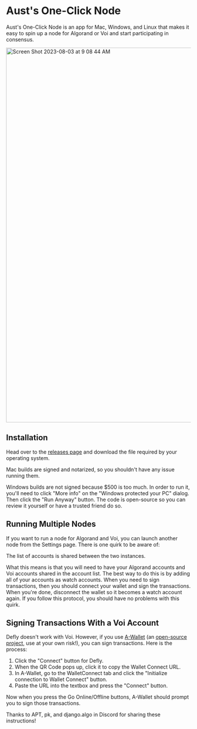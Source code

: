 # Aust's One-Click Node

Aust's One-Click Node is an app for Mac, Windows, and Linux that makes it easy to spin up a node for Algorand or Voi and start participating in consensus.

<img width="1023" alt="Screen Shot 2023-08-03 at 9 08 44 AM" src="https://github.com/AustP/austs-one-click-node/assets/2007045/2718a551-b4cb-4725-9f83-ccd03bbd8c98">

## Installation

Head over to the [releases page](https://github.com/AustP/austs-one-click-node/releases) and download the file required by your operating system.

Mac builds are signed and notarized, so you shouldn't have any issue running them.

Windows builds are not signed because $500 is too much.
In order to run it, you'll need to click "More info" on the "Windows protected your PC" dialog.
Then click the "Run Anyway" button.
The code is open-source so you can review it yourself or have a trusted friend do so.

## Running Multiple Nodes

If you want to run a node for Algorand and Voi, you can launch another node from the Settings page. There is one quirk to be aware of:

The list of accounts is shared between the two instances.

What this means is that you will need to have your Algorand accounts and Voi accounts shared in the account list. The best way to do this is by adding all of your accounts as watch accounts. When you need to sign transactions, then you should connect your wallet and sign the transactions. When you're done, disconnect the wallet so it becomes a watch account again. If you follow this protocol, you should have no problems with this quirk.

## Signing Transactions With a Voi Account

Defly doesn't work with Voi. However, if you use [A-Wallet](https://a-wallet.net/) (an [open-source project](https://github.com/scholtz/wallet/), use at your own risk!), you can sign transactions. Here is the process:

1. Click the "Connect" button for Defly.
2. When the QR Code pops up, click it to copy the Wallet Connect URL.
3. In A-Wallet, go to the WalletConnect tab and click the "Initialize connection to Wallet Connect" button.
4. Paste the URL into the textbox and press the "Connect" button.

Now when you press the Go Online/Offline buttons, A-Wallet should prompt you to sign those transactions.

Thanks to APT, pk, and django.algo in Discord for sharing these instructions!

